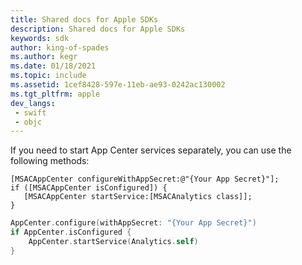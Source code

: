 ```yaml
---
title: Shared docs for Apple SDKs
description: Shared docs for Apple SDKs
keywords: sdk
author: king-of-spades
ms.author: kegr
ms.date: 01/18/2021
ms.topic: include
ms.assetid: 1cef8428-597e-11eb-ae93-0242ac130002
ms.tgt_pltfrm: apple
dev_langs:  
 - swift
 - objc
---
```

If you need to start App Center services separately, you can use the following methods:

```objc
[MSACAppCenter configureWithAppSecret:@"{Your App Secret}"];
if ([MSACAppCenter isConfigured]) {
   [MSACAppCenter startService:[MSACAnalytics class]];
}
```
```swift
AppCenter.configure(withAppSecret: "{Your App Secret}")
if AppCenter.isConfigured {
    AppCenter.startService(Analytics.self)
}
```
